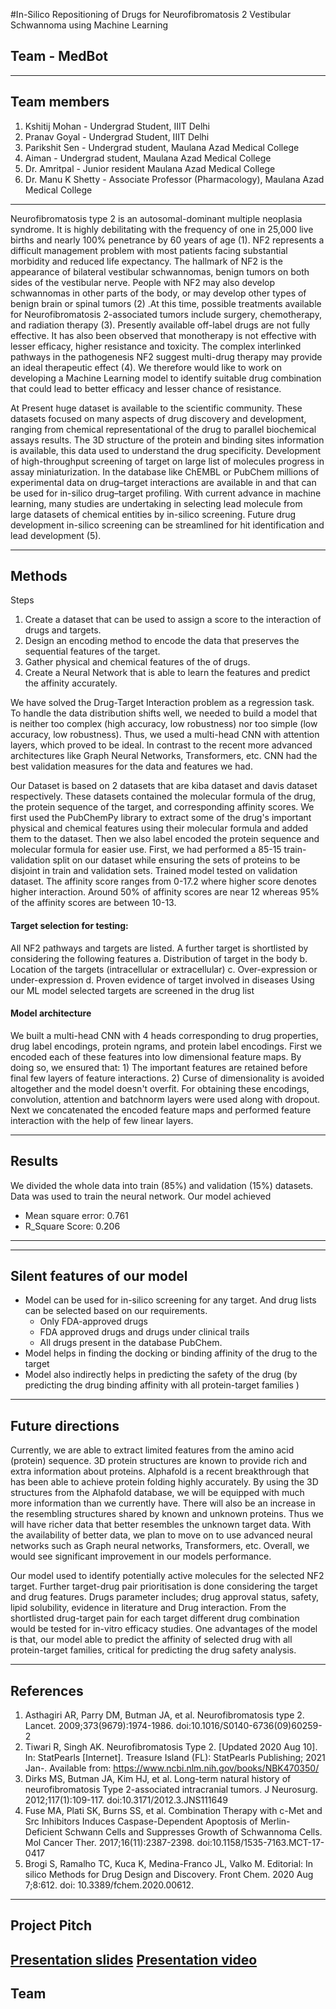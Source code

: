 #In-Silico Repositioning of Drugs for Neurofibromatosis 2 Vestibular Schwannoma using Machine Learning 
## Team   - **MedBot**
---
## Team members
1. Kshitij Mohan - Undergrad Student, IIIT Delhi
2. Pranav Goyal - Undergrad Student, IIIT Delhi
3. Parikshit Sen - Undergrad student, Maulana Azad Medical College
4. Aiman - Undergrad student, Maulana Azad Medical College
5. Dr. Amritpal  - Junior resident Maulana Azad Medical College
6. Dr. Manu K Shetty - Associate Professor (Pharmacology), Maulana Azad Medical College
---
Neurofibromatosis type 2 is an autosomal-dominant multiple neoplasia syndrome. It is highly debilitating with the frequency of one in 25,000 live births and nearly 100% penetrance by 60 years of age (1). NF2 represents a difficult management problem with most patients facing substantial morbidity and reduced life expectancy. The hallmark of NF2 is the appearance of bilateral vestibular schwannomas, benign tumors on both sides of the vestibular nerve. People with NF2 may also develop schwannomas in other parts of the body, or may develop other types of benign brain or spinal tumors (2) .At this time, possible treatments available for Neurofibromatosis 2-associated tumors include surgery, chemotherapy, and radiation therapy (3).  Presently available off-label drugs are not fully effective. It has also been observed that monotherapy is not effective with lesser efficacy, higher resistance and toxicity. The complex interlinked pathways in the pathogenesis NF2 suggest multi-drug therapy may provide an ideal therapeutic effect (4).  We therefore would like to work on developing a Machine Learning model  to identify suitable drug combination that could lead to better efficacy and lesser chance of resistance. 

At Present huge dataset is available to the scientific community. These datasets focused on many aspects of drug discovery and development, ranging from chemical representational of the drug to parallel biochemical assays results. The 3D structure of the protein and binding sites information is available, this data used to understand the drug specificity.  Development of high-throughput screening of target on large list of molecules progress in assay miniaturization.  In the database like ChEMBL or PubChem millions of experimental data on drug–target interactions are available in and that can be used for in-silico drug–target profiling. With current advance in machine learning, many studies are undertaking in selecting lead molecule from large datasets of chemical entities by in-silico screening. Future drug development in-silico screening can be streamlined for hit identification and lead development (5).

---
## Methods
Steps 
1. Create a dataset that can be used to assign a score to the interaction of drugs and targets.
2. Design an encoding method to encode the data that preserves the sequential features of the target.
3. Gather physical and chemical features of the of drugs.
4. Create a Neural Network that is able to learn the features and predict the affinity accurately.

We have solved the Drug-Target Interaction problem as a regression task. To handle the data distribution shifts well, we needed to build a model that is neither too complex (high accuracy, low robustness) nor too simple (low accuracy, low robustness). Thus, we used a multi-head CNN with attention layers, which proved to be ideal. In contrast to the recent more advanced architectures like Graph Neural Networks, Transformers, etc. CNN had the best validation measures for the data and features we had.

Our Dataset is based on 2 datasets that are kiba dataset and davis dataset respectively. These datasets contained the molecular formula of the drug, the protein sequence of the target, and corresponding affinity scores. We first used the PubChemPy library to extract some of the drug's important physical and chemical features using their molecular formula and added them to the dataset. Then we also label encoded the protein sequence and molecular formula for easier use. First, we had performed a 85-15 train-validation split on our dataset while ensuring the sets of proteins to be disjoint in train and validation sets.  Trained model tested on validation dataset. 
The affinity score ranges from 0-17.2 where higher score denotes higher interaction. Around 50% of affinity scores are near 12 whereas 95% of the affinity scores are between 10-13.



#### Target selection for testing: 
All NF2 pathways and targets are listed. A further target is shortlisted by considering the following features 
         a.	Distribution of target in the body
         b.	Location of the targets (intracellular or extracellular) 
         c.	Over-expression or under-expression 
         d.	Proven evidence of target involved in diseases 
Using our ML model selected targets are screened in the drug list

#### Model architecture
We built a multi-head CNN with 4 heads corresponding to drug properties, drug label encodings, protein ngrams, and protein label encodings. First we encoded each of these features into low dimensional feature maps. By doing so, we ensured that: 1) The important features are retained before final few layers of feature interactions. 2) Curse of dimensionality is avoided altogether and the model doesn't overfit. For obtaining these encodings, convolution, attention and batchnorm layers were used along with dropout. Next we concatenated the encoded feature maps and performed feature interaction with the help of few linear layers.


---
## Results
We divided the whole data into train (85%) and validation (15%) datasets. Data was used to train the neural network. 
Our model achieved  
* Mean square error:  0.761   
* R_Square Score:  0.206

---

---

## Silent features of our model 
* Model can be used for in-silico screening for any target. And drug lists can be selected based on our requirements. 
    * 	Only FDA-approved drugs
    * 	FDA approved drugs  and drugs under clinical trails 
    * 	All drugs present in the database PubChem. 
* 	Model helps in finding the docking or binding affinity of the drug to the target 
* 	Model  also indirectly helps in predicting the safety of the drug (by predicting the drug binding affinity with all protein-target families )

---
## Future directions
Currently, we are able to extract limited features from the amino acid (protein) sequence. 3D protein structures are known to provide rich and extra information about proteins. Alphafold is a recent breakthrough that has been able to achieve protein folding highly accurately. By using the 3D structures from the Alphafold database, we will be equipped with much more information than we currently have. There will also be an increase in the resembling structures shared by known and unknown proteins. Thus we will have richer data that better resembles the unknown target data. With the availability of better data, we plan to move on to use advanced neural networks such as Graph neural networks, Transformers, etc. Overall, we would see significant improvement in our models performance.

Our model used to identify potentially active molecules for the selected NF2 target. Further target-drug pair prioritisation is done considering the target and drug features. Drugs parameter includes; drug approval status, safety, lipid solubility, evidence in literature and Drug interaction.  From the shortlisted drug-target pain  for each target different drug combination would be tested for in-vitro efficacy studies. 
One advantages of the model is that, our model able to predict the affinity of  selected drug with all protein-target families, critical for predicting the drug safety analysis.


---
## References
1.	Asthagiri AR, Parry DM, Butman JA, et al. Neurofibromatosis type 2. Lancet. 2009;373(9679):1974-1986. doi:10.1016/S0140-6736(09)60259-2 
2.	Tiwari R, Singh AK. Neurofibromatosis Type 2. [Updated 2020 Aug 10]. In: StatPearls [Internet]. Treasure Island (FL): StatPearls Publishing; 2021 Jan-. Available from: https://www.ncbi.nlm.nih.gov/books/NBK470350/
3.	Dirks MS, Butman JA, Kim HJ, et al. Long-term natural history of neurofibromatosis Type 2-associated intracranial tumors. J Neurosurg. 2012;117(1):109-117. doi:10.3171/2012.3.JNS111649
4.	Fuse MA, Plati SK, Burns SS, et al. Combination Therapy with c-Met and Src Inhibitors Induces Caspase-Dependent Apoptosis of Merlin-Deficient Schwann Cells and Suppresses Growth of Schwannoma Cells. Mol Cancer Ther. 2017;16(11):2387-2398. doi:10.1158/1535-7163.MCT-17-0417
5.  Brogi S, Ramalho TC, Kuca K, Medina-Franco JL, Valko M. Editorial: In silico Methods for Drug Design and Discovery. Front Chem. 2020 Aug 7;8:612. doi: 10.3389/fchem.2020.00612.

---
## Project Pitch
[Presentation slides](https://www%2Ecanva%2Ecom/design/DAElkwoJipM/vn5SrsbTh0tqAm8g0YryXw/view%3Futm%5Fcontent%3DDAElkwoJipM%26utm%5Fcampaign%3Ddesignshare%26utm%5Fmedium%3Dlink%26utm%5Fsource%3Dsharebutton)
[Presentation video](https://drive%2Egoogle%2Ecom/file/d/1ffCcEu1wn4cXMN7kgJoTvmpXjd%2DsEx5L/view)
---
## Team
